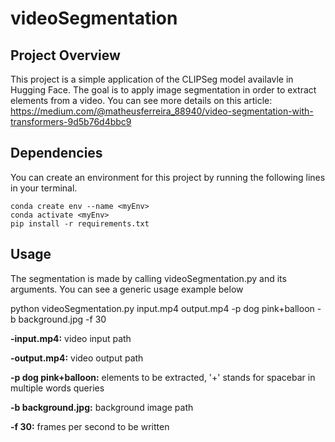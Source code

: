 # videoSegmentation

## Project Overview

This project is a simple application of the CLIPSeg model availavle in Hugging Face. The goal is to apply image segmentation in order to extract elements
from a video. You can see more details on this article: https://medium.com/@matheusferreira_88940/video-segmentation-with-transformers-9d5b76d4bbc9


## Dependencies

You can create an environment for this project by running the following lines in your terminal.

```
conda create env --name <myEnv>
conda activate <myEnv>
pip install -r requirements.txt
```

## Usage

The segmentation is made by calling videoSegmentation.py and its arguments. You can see a generic usage example below

python videoSegmentation.py input.mp4 output.mp4 -p dog pink+balloon -b background.jpg -f 30

**-input.mp4:** video input path

**-output.mp4:** video output path

**-p dog pink+balloon:** elements to be extracted, '+' stands for spacebar in multiple words queries

**-b background.jpg:** background image path

**-f 30:** frames per second to be written
